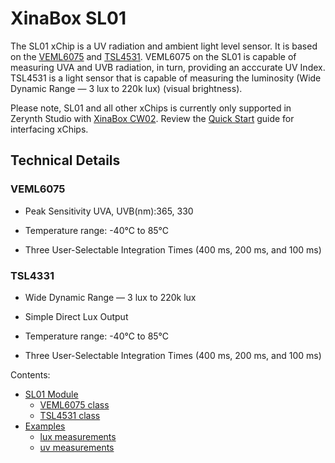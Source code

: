 # XinaBox SL01

The SL01 xChip is a UV radiation and ambient light level sensor. It is based on the [VEML6075](https://www.vishay.com/ppg?84304) and [TSL4531](https://ams.com/tsl45315). VEML6075 on the SL01 is capable of measuring UVA and UVB radiation, in turn, providing an acccurate UV Index. TSL4531 is a light sensor that is capable of measuring the luminosity (Wide Dynamic Range — 3 lux to 220k lux) (visual brightness).

Please note, SL01 and all other xChips is currently only supported in Zerynth Studio with [XinaBox CW02](/latest/reference/boards/xinabox_esp32/docs/). Review the [Quick Start](https://wiki.xinabox.cc/Quick-Start) guide for interfacing xChips.

## Technical Details

### VEML6075


* Peak Sensitivity UVA, UVB(nm):365, 330


* Temperature range: -40°C to 85°C


* Three User-Selectable Integration Times (400 ms, 200 ms, and 100 ms)

### TSL4331


* Wide Dynamic Range — 3 lux to 220k lux


* Simple Direct Lux Output


* Temperature range: -40°C to 85°C


* Three User-Selectable Integration Times (400 ms, 200 ms, and 100 ms)

<!-- The text you write here will appear in the first doc page. (This is just a comment, will not be rendered) -->
Contents:


* [SL01 Module](/latest/reference/libs/xinabox/sl01/docs/sl01/)
    * [VEML6075 class](/latest/reference/libs/xinabox/sl01/docs/sl01/#veml6075-class)
    * [TSL4531 class](/latest/reference/libs/xinabox/sl01/docs/sl01/#tsl4531-class)
* [Examples](/latest/reference/libs/xinabox/sl01/docs/examples/)
    * [lux measurements](/latest/reference/libs/xinabox/sl01/docs/examples/#lux-measurement)
    * [uv measurements](/latest/reference/libs/xinabox/sl01/docs/examples/#uv-measurements)
